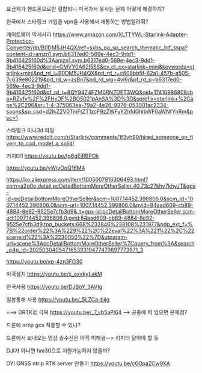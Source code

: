 
요금제가 핸드폰으로만 결합되니
미국가서 못사는 문제 어떻게 해결하지?

한국에서 스타링크 가입을 vpn을 사용해서 개통하는 방법알려줘?



게이트웨이 악세사리
https://www.amazon.com/XLTTYWL-Starlink-Adapter-Protection-Converter/dp/B0DM5JH4QX/ref=sxbs_pa_sp_search_thematic_btf_sspa?content-id=amzn1.sym.b6317ed0-569e-4ec3-9dd1-9b416425f60d%3Aamzn1.sym.b6317ed0-569e-4ec3-9dd1-9b416425f60d&crid=GMVY0A62I5SS&cv_ct_cx=starlink+mini&keywords=starlink+mini&pd_rd_i=B0DM5JH4QX&pd_rd_r=c608bb5f-62a1-457b-a505-7c639e802219&pd_rd_w=zsBn7&pd_rd_wg=4vI6r&pf_rd_p=b6317ed0-569e-4ec3-9dd1-9b416425f60d&pf_rd_r=8QY94Z4FZM0RNZDET3WQ&qid=1741098680&sbo=RZvfv%2F%2FHxDF%2BO5021pAnSA%3D%3D&sprefix=starlink+%2Caps%2C296&sr=1-4-375063ea-79a2-4e26-9378-053001ac2334-spons&sp_csd=d2lkZ2V0TmFtZT1zcF9zZWFyY2hfdGhlbWF0aWNfYnRm&psc=1




스타링크 미니3d 파일
https://www.reddit.com/r/Starlink/comments/1f3yh90/hired_someone_on_fiverr_to_cad_model_a_solid/

거치대1
https://youtu.be/tg6gEiRBPOk

https://youtu.be/yWiyOoQ16M4








https://ko.aliexpress.com/item/1005007916306493.html?spm=a2g0o.detail.pcDetailBottomMoreOtherSeller.40.73c27khy7khyJT&gps-id=pcDetailBottomMoreOtherSeller&scm=1007.14452.396806.0&scm_id=1007.14452.396806.0&scm-url=1007.14452.396806.0&pvid=84aad609-cb89-4884-8e92-9525e7cfb3d9&_t=gps-id:pcDetailBottomMoreOtherSeller,scm-url:1007.14452.396806.0,pvid:84aad609-cb89-4884-8e92-9525e7cfb3d9,tpp_buckets:668%232846%238108%231977&pdp_ext_f=%7B%22order%22%3A%229%22%2C%22eval%22%3A%221%22%2C%22sceneId%22%3A%2230050%22%7D&utparam-url=scene%3ApcDetailBottomMoreOtherSeller%7Cquery_from%3A&search_p4p_id=20250304054716539319477479897773671_3




https://youtu.be/xp-4zn3FG30

미국설치
https://youtu.be/x_axxkyLakM

한국사용
https://youtu.be/DJBoY_3AVtg

일본통해 사용
https://youtu.be/_5LZCa-bijg


===> DRTK로 극복
https://youtu.be/_7_vb5aPl64
--> 공중에 떠 있으면 문제점?

드론에 nrtip gcs 적용할 수 있나?



드론에서 보내오는 영상 송수신은 아직 미해결--> 리피터 달아야 할 듯


DJI가 아니면 hm30으로 지원가능하지 않을까?




DYI GNSS ntrip RTK server 만들기
https://youtu.be/cG0paZCw9XA



